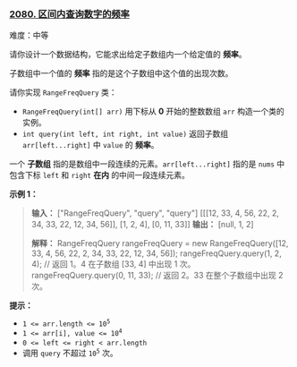 ### [2080\. 区间内查询数字的频率](https://leetcode.cn/problems/range-frequency-queries/)

难度：中等

请你设计一个数据结构，它能求出给定子数组内一个给定值的 **频率**。

子数组中一个值的 **频率** 指的是这个子数组中这个值的出现次数。

请你实现 `RangeFreqQuery` 类：

- `RangeFreqQuery(int[] arr)` 用下标从 **0** 开始的整数数组 `arr` 构造一个类的实例。
- `int query(int left, int right, int value)` 返回子数组 `arr[left...right]` 中 `value` 的 **频率**。

一个 **子数组** 指的是数组中一段连续的元素。`arr[left...right]` 指的是 `nums` 中包含下标 `left` 和 `right` **在内** 的中间一段连续元素。

**示例 1：**

> **输入：**
> ["RangeFreqQuery", "query", "query"]
> \[[[12, 33, 4, 56, 22, 2, 34, 33, 22, 12, 34, 56]], [1, 2, 4], [0, 11, 33]]
> **输出：**
> [null, 1, 2]
>
> **解释：**
> RangeFreqQuery rangeFreqQuery = new RangeFreqQuery([12, 33, 4, 56, 22, 2, 34, 33, 22, 12, 34, 56]);
> rangeFreqQuery.query(1, 2, 4);    // 返回 1。4 在子数组 [33, 4] 中出现 1 次。
> rangeFreqQuery.query(0, 11, 33);  // 返回 2。33 在整个子数组中出现 2 次。

**提示：**

- <code>1 <= arr.length <= 10<sup>5</sup></code>
- <code>1 <= arr[i], value <= 10<sup>4</sup></code>
- `0 <= left <= right < arr.length`
- 调用 `query` 不超过 <code>10<sup>5</sup></code> 次。
